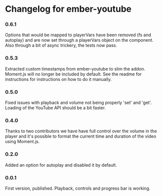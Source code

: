 # Changelog for ember-youtube

### 0.6.1

Options that would be mapped to playerVars have been removed (fs and autoplay) and are now set through a playerVars object on the component. Also through a bit of async trickery, the tests now pass.

### 0.5.3

Extracted custom timestamps from ember-youtube to slim the addon. Moment.js will no longer be included by default. See the readme for instructions for instructions on how to do it manually.

### 0.5.0

Fixed issues with playback and volume not being properly 'set' and 'get'. Loading of the YouTube API should be a bit faster.

### 0.4.0

Thanks to two contributors we have have full control over the volume in the player and it's possible to format the current time and duration of the video using Moment.js.

### 0.2.0

Added an option for autoplay and disabled it by default.

### 0.0.1

First version, published. Playback, controls and progress bar is working.

